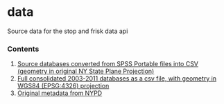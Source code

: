 data
====

Source data for the stop and frisk data api


### Contents

1. [Source databases converted from SPSS Portable files into CSV (geometry in original NY State Plane Projection)](https://github.com/stopfrisknyc/data/tree/master/src)
2. [Full consolidated 2003-2011 databases as a csv file, with geometry in WGS84 (EPSG:4326) projection](https://github.com/stopfrisknyc/data/tree/master/mod)
3. [Original metadata from NYPD](https://github.com/stopfrisknyc/data/tree/master/metadata)